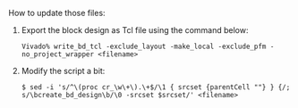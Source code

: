 How to update those files:

1. Export the block design as Tcl file using the command below:
    ```
    Vivado% write_bd_tcl -exclude_layout -make_local -exclude_pfm -no_project_wrapper <filename>
    ```
2. Modify the script a bit:
    ```
    $ sed -i 's/^\(proc cr_\w\+\).\+$/\1 { srcset {parentCell ""} } {/; s/\bcreate_bd_design\b/\0 -srcset $srcset/' <filename>
    ```
